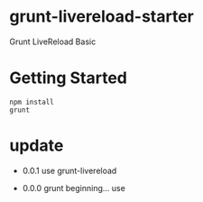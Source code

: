 grunt-livereload-starter
========================

Grunt LiveReload Basic

# Getting Started

	npm install
	grunt

# update

- 0.0.1 use grunt-livereload

- 0.0.0 grunt beginning... use
